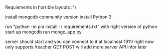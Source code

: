 Requiements in horrible layouts :^)

install mongodb community version
install Python 3

run "python -m pip install -r requirements.txt" with right version of python
start up mongodb
run mongo_app.py

server should start and you can connect to it at localhost:1911/
right now only supports /teacher GET POST
will add more server API infor later


